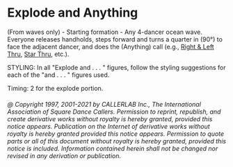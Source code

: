 
# Explode and Anything

(From waves only) - Starting formation - Any 4-dancer
ocean wave. Everyone releases handholds, steps forward and turns a quarter in (90°) to face the
adjacent dancer, and does the (Anything) call (e.g., [Right & Left Thru](../b1/right_and_left_thru.md), 
[ Star Thru](../b1/star_thru.md), etc.). 

STYLING: In all "Explode and . . . " figures, follow the styling suggestions for each of the "and . . . " figures used.

Timing: 2 for the explode portion.

###### @ Copyright 1997, 2001-2021 by CALLERLAB Inc., The International Association of Square Dance Callers. Permission to reprint, republish, and create derivative works without royalty is hereby granted, provided this notice appears. Publication on the Internet of derivative works without royalty is hereby granted provided this notice appears. Permission to quote parts or all of this document without royalty is hereby granted, provided this notice is included. Information contained herein shall not be changed nor revised in any derivation or publication.
